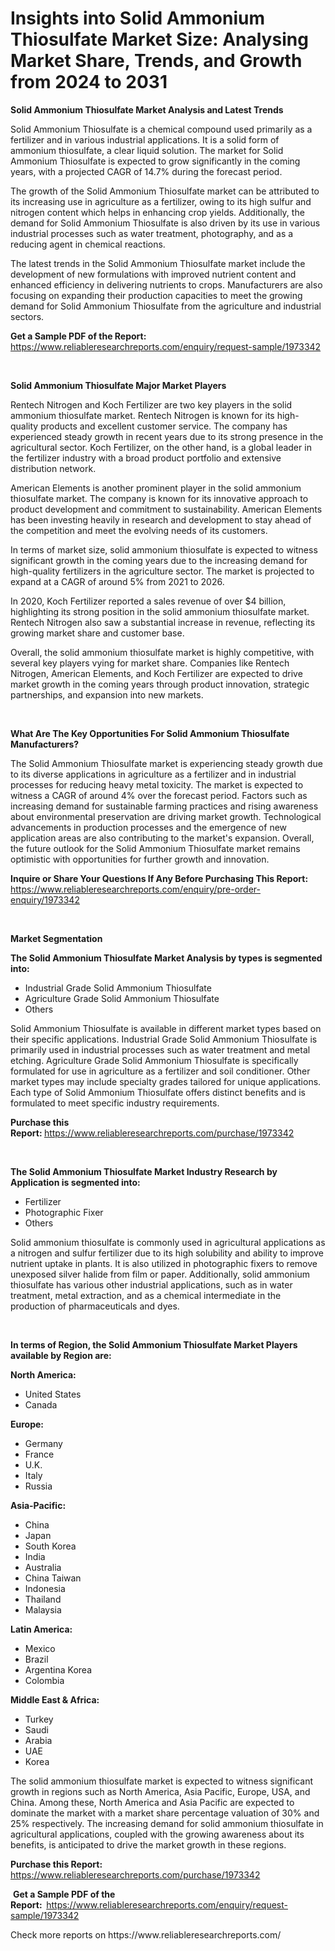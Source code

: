 <p><h1>Insights into Solid Ammonium Thiosulfate Market Size: Analysing Market Share, Trends, and Growth from 2024 to 2031</h1></p><p><strong>Solid Ammonium Thiosulfate Market Analysis and Latest Trends</strong></p>
<p><p>Solid Ammonium Thiosulfate is a chemical compound used primarily as a fertilizer and in various industrial applications. It is a solid form of ammonium thiosulfate, a clear liquid solution. The market for Solid Ammonium Thiosulfate is expected to grow significantly in the coming years, with a projected CAGR of 14.7% during the forecast period.</p><p>The growth of the Solid Ammonium Thiosulfate market can be attributed to its increasing use in agriculture as a fertilizer, owing to its high sulfur and nitrogen content which helps in enhancing crop yields. Additionally, the demand for Solid Ammonium Thiosulfate is also driven by its use in various industrial processes such as water treatment, photography, and as a reducing agent in chemical reactions.</p><p>The latest trends in the Solid Ammonium Thiosulfate market include the development of new formulations with improved nutrient content and enhanced efficiency in delivering nutrients to crops. Manufacturers are also focusing on expanding their production capacities to meet the growing demand for Solid Ammonium Thiosulfate from the agriculture and industrial sectors.</p></p>
<p><strong>Get a Sample PDF of the Report:&nbsp;</strong> <a href="https://www.reliableresearchreports.com/enquiry/request-sample/1973342">https://www.reliableresearchreports.com/enquiry/request-sample/1973342</a></p>
<p>&nbsp;</p>
<p><strong>Solid Ammonium Thiosulfate Major Market Players</strong></p>
<p><p>Rentech Nitrogen and Koch Fertilizer are two key players in the solid ammonium thiosulfate market. Rentech Nitrogen is known for its high-quality products and excellent customer service. The company has experienced steady growth in recent years due to its strong presence in the agricultural sector. Koch Fertilizer, on the other hand, is a global leader in the fertilizer industry with a broad product portfolio and extensive distribution network.</p><p>American Elements is another prominent player in the solid ammonium thiosulfate market. The company is known for its innovative approach to product development and commitment to sustainability. American Elements has been investing heavily in research and development to stay ahead of the competition and meet the evolving needs of its customers.</p><p>In terms of market size, solid ammonium thiosulfate is expected to witness significant growth in the coming years due to the increasing demand for high-quality fertilizers in the agriculture sector. The market is projected to expand at a CAGR of around 5% from 2021 to 2026.</p><p>In 2020, Koch Fertilizer reported a sales revenue of over $4 billion, highlighting its strong position in the solid ammonium thiosulfate market. Rentech Nitrogen also saw a substantial increase in revenue, reflecting its growing market share and customer base.</p><p>Overall, the solid ammonium thiosulfate market is highly competitive, with several key players vying for market share. Companies like Rentech Nitrogen, American Elements, and Koch Fertilizer are expected to drive market growth in the coming years through product innovation, strategic partnerships, and expansion into new markets.</p></p>
<p>&nbsp;</p>
<p><strong>What Are The Key Opportunities For Solid Ammonium Thiosulfate Manufacturers?</strong></p>
<p><p>The Solid Ammonium Thiosulfate market is experiencing steady growth due to its diverse applications in agriculture as a fertilizer and in industrial processes for reducing heavy metal toxicity. The market is expected to witness a CAGR of around 4% over the forecast period. Factors such as increasing demand for sustainable farming practices and rising awareness about environmental preservation are driving market growth. Technological advancements in production processes and the emergence of new application areas are also contributing to the market's expansion. Overall, the future outlook for the Solid Ammonium Thiosulfate market remains optimistic with opportunities for further growth and innovation.</p></p>
<p><strong>Inquire or Share Your Questions If Any Before Purchasing This Report:</strong> <a href="https://www.reliableresearchreports.com/enquiry/pre-order-enquiry/1973342">https://www.reliableresearchreports.com/enquiry/pre-order-enquiry/1973342</a></p>
<p>&nbsp;</p>
<p><strong>Market Segmentation</strong></p>
<p><strong>The Solid Ammonium Thiosulfate Market Analysis by types is segmented into:</strong></p>
<p><ul><li>Industrial Grade Solid Ammonium Thiosulfate</li><li>Agriculture Grade Solid Ammonium Thiosulfate</li><li>Others</li></ul></p>
<p><p>Solid Ammonium Thiosulfate is available in different market types based on their specific applications. Industrial Grade Solid Ammonium Thiosulfate is primarily used in industrial processes such as water treatment and metal etching. Agriculture Grade Solid Ammonium Thiosulfate is specifically formulated for use in agriculture as a fertilizer and soil conditioner. Other market types may include specialty grades tailored for unique applications. Each type of Solid Ammonium Thiosulfate offers distinct benefits and is formulated to meet specific industry requirements.</p></p>
<p><strong>Purchase this Report:&nbsp;</strong><a href="https://www.reliableresearchreports.com/purchase/1973342">https://www.reliableresearchreports.com/purchase/1973342</a></p>
<p>&nbsp;</p>
<p><strong>The Solid Ammonium Thiosulfate Market Industry Research by Application is segmented into:</strong></p>
<p><ul><li>Fertilizer</li><li>Photographic Fixer</li><li>Others</li></ul></p>
<p><p>Solid ammonium thiosulfate is commonly used in agricultural applications as a nitrogen and sulfur fertilizer due to its high solubility and ability to improve nutrient uptake in plants. It is also utilized in photographic fixers to remove unexposed silver halide from film or paper. Additionally, solid ammonium thiosulfate has various other industrial applications, such as in water treatment, metal extraction, and as a chemical intermediate in the production of pharmaceuticals and dyes.</p></p>
<p>&nbsp;</p>
<p><strong>In terms of Region, the Solid Ammonium Thiosulfate Market Players available by Region are:</strong></p>
<p>
    <p> <strong> North America: </strong>
        <ul>
            <li>United States</li>
            <li>Canada</li>
        </ul>
        </p> 
    <p> <strong> Europe: </strong>
        <ul>
            <li>Germany</li>
            <li>France</li>
            <li>U.K.</li>
            <li>Italy</li>
            <li>Russia</li>
        </ul>
        </p> 
    <p> <strong> Asia-Pacific: </strong>
        <ul>
            <li>China</li>
            <li>Japan</li>
            <li>South Korea</li>
            <li>India</li>
            <li>Australia</li>
            <li>China Taiwan</li>
            <li>Indonesia</li>
            <li>Thailand</li>
            <li>Malaysia</li>
        </ul>
        </p> 
    <p> <strong> Latin America: </strong>
        <ul>
            <li>Mexico</li>
            <li>Brazil</li>
            <li>Argentina Korea</li>
            <li>Colombia</li>
        </ul>
        </p> 
    <p> <strong> Middle East & Africa: </strong>
        <ul>
            <li>Turkey</li>
            <li>Saudi</li>
            <li>Arabia</li>
            <li>UAE</li>
            <li>Korea</li>
        </ul>
    </p>
    </p>
<p><p>The solid ammonium thiosulfate market is expected to witness significant growth in regions such as North America, Asia Pacific, Europe, USA, and China. Among these, North America and Asia Pacific are expected to dominate the market with a market share percentage valuation of 30% and 25% respectively. The increasing demand for solid ammonium thiosulfate in agricultural applications, coupled with the growing awareness about its benefits, is anticipated to drive the market growth in these regions.</p></p>
<p><strong>Purchase this Report: </strong><a href="https://www.reliableresearchreports.com/purchase/1973342">https://www.reliableresearchreports.com/purchase/1973342</a></p>
<p>&nbsp;<strong>Get a Sample PDF of the Report:&nbsp;&nbsp;</strong><a href="https://www.reliableresearchreports.com/enquiry/request-sample/1973342">https://www.reliableresearchreports.com/enquiry/request-sample/1973342</a></p>
<p><strong></strong></p>
<p>Check more reports on https://www.reliableresearchreports.com/</p>
